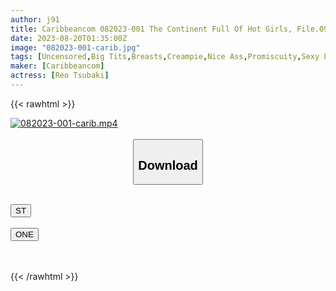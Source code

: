```yaml
---
author: j91
title: Caribbeancom 082023-001 The Continent Full Of Hot Girls, File.093 Reo Tsubaki
date: 2023-08-20T01:35:00Z
image: "082023-001-carib.jpg"
tags: [Uncensored,Big Tits,Breasts,Creampie,Nice Ass,Promiscuity,Sexy Legs,Shaved,Slender,Slut,Titty Fuck ]
maker: [Caribbeancom]
actress: [Reo Tsubaki]
---
```



{{< rawhtml >}}

<div class="video" data-videoid="YBqyqM1wWPivxPd">
    <a href="javascript:;">
        <img src="https://my.j91.asia/posts/082023-001-carib/082023-001-carib.jpg" width="WIDTH" height="HEIGHT" alt="082023-001-carib.mp4" loading="lazy">
    </a>
</div>

<script type="text/javascript" src="https://j91.asia/asset/on-demand-st.js"></script>

<br>
  <link rel="stylesheet" href="https://j91.asia/asset/bs5.css">
  
  <center>
  <button class="btn btn-primary" type="button" data-bs-toggle="collapse" data-bs-target=".multi-collapse" aria-expanded="false" aria-controls="multiCollapseExample1 multiCollapseExample2"><h2>Download</h2></button></center>
</p>
<div class="row">
  <div class="col">
    <div class="collapse multi-collapse" id="multiCollapseExample1">
      <div class="card card-body">
	      	      <br>
<div class="buttons">  
<a href="https://streamtape.to/v/YBqyqM1wWPivxPd"><button class="btn-hover color-3"><i class="fa fa-download"></i> ST</button></a></div>
    </div>
  </div>
</div>
  <div class="col">
    <div class="collapse multi-collapse" id="multiCollapseExample2">
      <div class="card card-body">
	      <br>
<div class="buttons">
    <a href="https://oneupload.to/k0b570d02zh9"><button class="btn-hover color-9"><i class="fa fa-download"></i> ONE</button></a></div>
<br><br>
      </div>
    </div>
  </div>
</div>

{{< /rawhtml >}}